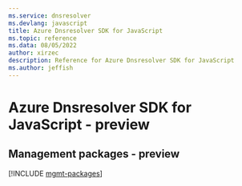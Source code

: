 ```yaml
---
ms.service: dnsresolver
ms.devlang: javascript
title: Azure Dnsresolver SDK for JavaScript
ms.topic: reference
ms.data: 08/05/2022
author: xirzec
description: Reference for Azure Dnsresolver SDK for JavaScript
ms.author: jeffish
---
```

# Azure Dnsresolver SDK for JavaScript - preview

## Management packages - preview
[!INCLUDE [mgmt-packages](dnsresolver-mgmt-index.md)]